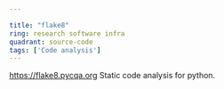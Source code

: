 ```yaml
---

title: "flake8"
ring: research software infra
quadrant: source-code
tags: ['Code analysis']
---
```

https://flake8.pycqa.org
Static code analysis for python.
